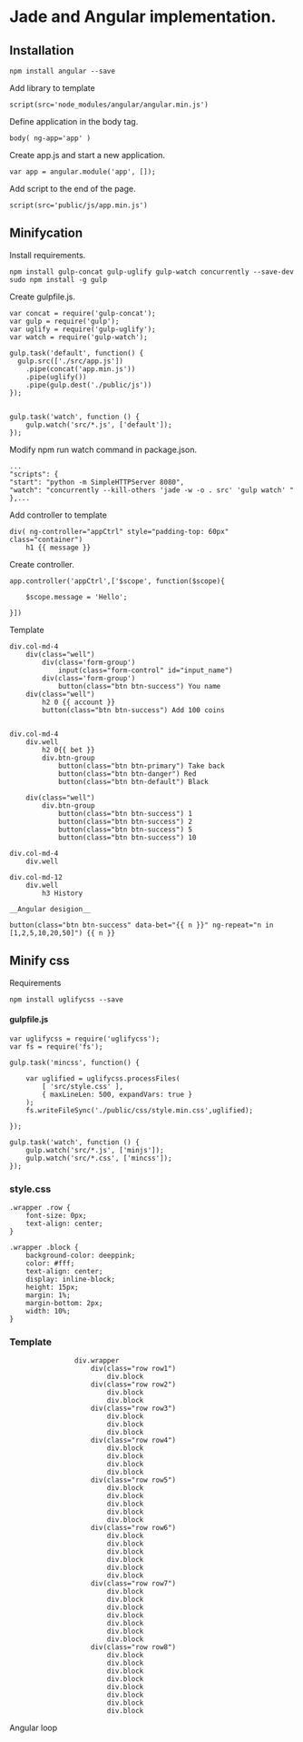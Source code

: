 # Jade and Angular implementation.

## Installation

	npm install angular --save

Add library to template

	script(src='node_modules/angular/angular.min.js')

Define application in the body tag.

	body( ng-app='app' )
	
Create app.js and start a new application.

	var app = angular.module('app', []);

Add script to the end of the page.

	script(src='public/js/app.min.js')

## Minifycation

Install requirements.

    npm install gulp-concat gulp-uglify gulp-watch concurrently --save-dev
    sudo npm install -g gulp

Create gulpfile.js.

    var concat = require('gulp-concat');
    var gulp = require('gulp');
    var uglify = require('gulp-uglify');
    var watch = require('gulp-watch');

    gulp.task('default', function() {
      gulp.src(['./src/app.js'])
        .pipe(concat('app.min.js'))
        .pipe(uglify())
        .pipe(gulp.dest('./public/js'))
    });


    gulp.task('watch', function () {
        gulp.watch('src/*.js', ['default']);
    });

Modify npm run watch command in package.json.

    ...
    "scripts": {
    "start": "python -m SimpleHTTPServer 8080",
    "watch": "concurrently --kill-others 'jade -w -o . src' 'gulp watch' "
    },...    

Add controller to template

    div( ng-controller="appCtrl" style="padding-top: 60px" class="container")
        h1 {{ message }}

Create controller.

    app.controller('appCtrl',['$scope', function($scope){

        $scope.message = 'Hello';

    }])	

Template

    div.col-md-4
        div(class="well")
            div(class='form-group')
                input(class="form-control" id="input_name")
            div(class='form-group')
                button(class="btn btn-success") You name
        div(class="well")
            h2 0 {{ account }} 
            button(class="btn btn-success") Add 100 coins


    div.col-md-4
        div.well
            h2 0{{ bet }}
            div.btn-group              
                button(class="btn btn-primary") Take back
                button(class="btn btn-danger") Red
                button(class="btn btn-default") Black  

        div(class="well")   
            div.btn-group              
                button(class="btn btn-success") 1
                button(class="btn btn-success") 2
                button(class="btn btn-success") 5
                button(class="btn btn-success") 10                  
    
    div.col-md-4
        div.well

    div.col-md-12
        div.well
            h3 History

> 
    __Angular desigion__

    button(class="btn btn-success" data-bet="{{ n }}" ng-repeat="n in [1,2,5,10,20,50]") {{ n }}

## Minify css

Requirements

    npm install uglifycss --save


#### gulpfile.js

    var uglifycss = require('uglifycss');
    var fs = require('fs');

    gulp.task('mincss', function() {

        var uglified = uglifycss.processFiles(
            [ 'src/style.css' ],
            { maxLineLen: 500, expandVars: true }
        );
        fs.writeFileSync('./public/css/style.min.css',uglified);

    });

    gulp.task('watch', function () {
        gulp.watch('src/*.js', ['minjs']);
        gulp.watch('src/*.css', ['mincss']);
    });

### style.css

    .wrapper .row {
        font-size: 0px;
        text-align: center;
    }

    .wrapper .block {
        background-color: deeppink;
        color: #fff;
        text-align: center;
        display: inline-block;
        height: 15px;
        margin: 1%;
        margin-bottom: 2px;
        width: 10%;
    }

### Template

                    div.wrapper
                        div(class="row row1")
                            div.block
                        div(class="row row2")
                            div.block
                            div.block
                        div(class="row row3")
                            div.block
                            div.block
                            div.block
                        div(class="row row4")
                            div.block
                            div.block
                            div.block
                            div.block
                        div(class="row row5")
                            div.block
                            div.block
                            div.block
                            div.block
                            div.block
                        div(class="row row6")
                            div.block
                            div.block
                            div.block
                            div.block
                            div.block
                            div.block
                        div(class="row row7")
                            div.block
                            div.block
                            div.block
                            div.block
                            div.block
                            div.block
                            div.block
                        div(class="row row8")
                            div.block
                            div.block
                            div.block
                            div.block
                            div.block
                            div.block
                            div.block
                            div.block
Angular loop




